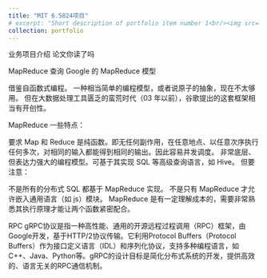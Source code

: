```yaml
---
title: "MIT 6.5824项目"
# excerpt: "Short description of portfolio item number 1<br/><img src='/images/500x300.png'>"
collection: portfolio
---
```


业务项目介绍   论文你读了吗

MapReduce 查询
Google 的 MapReduce 模型

借鉴自函数式编程。
一种相当简单的编程模型，或者说原子的抽象，现在不太够用。
但在大数据处理工具匮乏的蛮荒时代（03 年以前），谷歌提出的这套框架相当有开创性。

MapReduce 一些特点：

要求 Map 和 Reduce 是纯函数。即无任何副作用，在任意地点、以任意次序执行任何多次，对相同的输入都能得到相同的输出。因此容易并发调度。
非常底层、但表达力强大的编程模型。可基于其实现 SQL 等高级查询语言，如 Hive。
但要注意：

不是所有的分布式 SQL 都基于 MapReduce 实现。
不是只有 MapReduce 才允许嵌入通用语言（如 js）模块。
MapReduce 是有一定理解成本的，需要非常熟悉其执行原理才能让两个函数紧密配合。



RPC
    gRPC协议是指一种高性能、通用的开源远程过程调用（RPC）框架，由Google开发，基于HTTP/2协议传输。它利用Protocol Buffers（Protocol Buffers）作为接口定义语言（IDL）和序列化协议，支持多种编程语言，如C++、Java、Python等。gRPC的设计目标是简化分布式系统的开发，提供高效的、语言无关的RPC通信机制。

